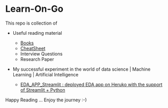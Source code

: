 # Learn-On-Go

This repo is collection of

- Useful reading material
  - [Books](https://github.com/jmps967/Learn-On-Go/tree/main/Books)
  - [CheatSheet](https://github.com/jmps967/Learn-On-Go/tree/main/CheatSheet)
  - Interview Questions
  - Research Paper
   
- My successful experiment in the world of data science | Machine Learning | Artificial Intelligence  
  - [EDA_APP_Streamlit : deployed EDA app on Heruko with the support of Streamlit + Python](https://github.com/jmps967/EDA-APP-Streamlit)


Happy Reading ... Enjoy the journey :-) 
